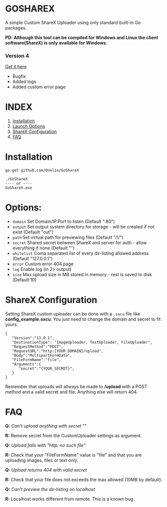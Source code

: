 # GOSHAREX
A simple Custom ShareX Uploader using only standard built-in Go packages. 

**PD: Although this tool can be compiled for Windows and Linux the client software(ShareX) is only available for Windows.**

### Version 4
[Get it here](https://github.com/Onelio/GoShareX/tree/V4)
- Bugfix
- Added logs
- Added custom error page

# INDEX
1. [Installation](#Installation)
2. [Launch Options](#Options)
3. [ShareX Configuration](#ShareX-Configuration)
4. [FAQ](#FAQ)

# Installation
````
go get github.com/Onelio/GoShareX

./GoShareX
---- or ----
GoShareX.exe
````

# Options:
- `domain` Set Domain/IP:Port to listen (Default ":80")
- `output` Set output system directory for storage - will be created if not exist (Default "out")
- `path` Set virtual path for previewing files (Default "/!/")
- `secret` Shared secret between ShareX and server for auth - allow everything if none (Default "")
- `whitelist` Coma separated list of every dir-listing allowed address (Default "127.0.0.1")
- `error` Custom error 404 page
- `log` Enable log (in 2> output)
- `size` Max upload size in MB stored in memory - rest is saved to disk (Default 10)

# ShareX Configuration
Setting ShareX custom uploader can be done with a `.sxcu` file like __config_example.sxcu__. You just need to change the domain and secret to fit yours.

````
{
   "Version":"13.0.1",
   "DestinationType": "ImageUploader, TextUploader, FileUploader",
   "RequestMethod":"POST",
   "RequestURL":"http:{YOUR_DOMAIN}/upload",
   "Body":"MultipartFormData",
   "FileFormName":"file",
   "Arguments":{
      "secret":"{YOUR_SECRET}",
   }
}
````

Remember that uploads will allways be made to __/upload__ with a POST method and a valid secret and file. Anything else will return 404.

# FAQ

**Q:** *Can't upload anything with secret ""*

**R:** Remove secret from the CustomUploader settings as argument.

**Q:** *Upload fails with "http: no such file"*

**R:** Check that your "FileFormName" value is "file" and that you are uploading images, files or text only.

**Q:** *Upload returns 404 with valid secret*

**R:** Check that your file does not exceeds the max allowed (10MB by default).

**Q:** *Can't preview the dir-listing on localhost*

**R:** Localhost works different from remote. This is a known bug.
